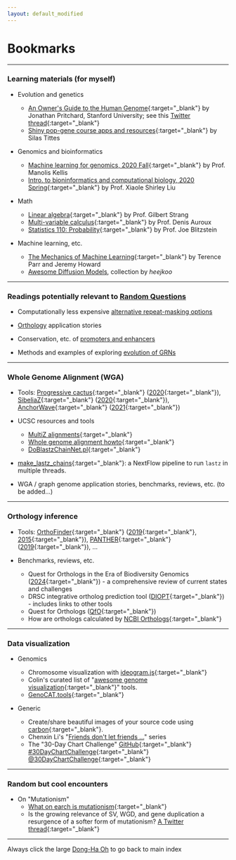 ```yaml
---
layout: default_modified
---
```


# Bookmarks

___
### Learning materials (for myself)

- Evolution and genetics
	- [An Owner's Guide to the Human Genome](https://web.stanford.edu/group/pritchardlab/HGbook.html){:target="_blank"} by Jonathan Pritchard, Stanford University; see this [Twitter thread](https://twitter.com/jkpritch/status/1708613301868110018){:target="_blank"}
	- [Shiny pop-gene course apps and resources](https://github.com/silastittes/shiny_popgen){:target="_blank"} by Silas Tittes

- Genomics and bioinformatics
	- [Machine learning for genomics, 2020 Fall](https://www.youtube.com/playlist?list=PLypiXJdtIca6dEYlNoZJwBaz__CdsaoKJ){:target="_blank"} by Prof. Manolis Kellis
	- [Intro. to bioninformatics and computational biology, 2020 Spring](https://www.youtube.com/playlist?list=PLeB-Dlq-v6tY3QLdQBA7rwb4a7fK9mLpv){:target="_blank"} by Prof. Xiaole Shirley Liu 

- Math
	- [Linear algebra](https://ocw.mit.edu/courses/18-06-linear-algebra-spring-2010/video_galleries/video-lectures/){:target="_blank"} by Prof. Gilbert Strang
	- [Multi-variable calculus](https://www.youtube.com/playlist?list=PL4C4C8A7D06566F38){:target="_blank"} by Prof. Denis Auroux
	- [Statistics 110: Probability](https://www.youtube.com/playlist?list=PL2SOU6wwxB0uwwH80KTQ6ht66KWxbzTIo){:target="_blank"} by Prof. Joe Blitzstein

- Machine learning, etc.
	- [The Mechanics of Machine Learning](https://mlbook.explained.ai/){:target="_blank"} by Terence Parr and Jeremy Howard
	- [Awesome Diffusion Models](https://github.com/heejkoo/Awesome-Diffusion-Models), collection by _heejkoo_ 

___
### Readings potentially relevant to [Random Questions](random.md) 

- Computationally less expensive [alternative repeat-masking options](relevant_4.md)

- [Orthology](relevant_3.md) application stories

- Conservation, etc. of [promoters and enhancers](relevant_2.md)
 
- Methods and examples of exploring [evolution of GRNs](relevant_1.md)

___
### Whole Genome Alignment (WGA)

- Tools: [Progressive cactus](https://github.com/glennhickey/progressiveCactus){:target="_blank"} ([2020](https://doi.org/10.1038/s41586-020-2871-y){:target="_blank"}), [SibeliaZ](https://github.com/medvedevgroup/SibeliaZ){:target="_blank"} ([2020]( https://doi.org/10.1038/s41467-020-19777-8){:target="_blank"}), [AnchorWave](https://github.com/baoxingsong/AnchorWave){:target="_blank"} ([2021](https://www.pnas.org/doi/10.1073/pnas.2113075119){:target="_blank"})

- UCSC resources and tools
	- [MultiZ alignments](http://genome.ucsc.edu/cgi-bin/hgTrackUi?db=mm9&g=multiz30way){:target="_blank"}
	- [Whole genome alignment howto](http://genomewiki.ucsc.edu/index.php/Whole_genome_alignment_howto){:target="_blank"}
	- [DoBlastzChainNet.pl](http://genomewiki.ucsc.edu/index.php?title=DoBlastzChainNet.pl){:target="_blank"}

- [make_lastz_chains](https://github.com/hillerlab/make_lastz_chains){:target="_blank"}: a NextFlow pipeline to run `lastz` in multiple threads.

- WGA / graph genome application stories, benchmarks, reviews, etc. (to be added...) 

___
### Orthology inference

- Tools: [OrthoFinder](https://github.com/davidemms/OrthoFinder){:target="_blank"} ([2019](https://doi.org/10.1186/s13059-019-1832-y){:target="_blank"}, [2015](https://doi.org/10.1186/s13059-015-0721-2){:target="_blank"}), [PANTHER](http://pantherdb.org/panther/){:target="_blank"} ([2019](https://doi.org/10.1038/s41596-019-0128-8){:target="_blank"}), ...   

- Benchmarks, reviews, etc.
	- Quest for Orthologs in the Era of Biodiversity Genomics ([2024](https://doi.org/10.1093/gbe/evae224){:target="_blank"}) - a comprehensive review of current states and challenges
	- DRSC integrative ortholog prediction tool ([DIOPT](https://fgr.hms.harvard.edu/diopt-documentation){:target="_blank"}) - includes links to other tools
	- Quest for Orthologs ([QfO](https://questfororthologs.org/){:target="_blank"})
	- How are orthologs calculated by [NCBI Orthologs](https://www.ncbi.nlm.nih.gov/kis/info/how-are-orthologs-calculated/){:target="_blank"}

___
### Data visualization

- Genomics
	- Chromosome visualization with [ideogram.js](https://eweitz.github.io/ideogram/){:target="_blank"}
	- Colin's curated list of "[awesome genome visualization](https://cmdcolin.github.io/awesome-genome-visualization/?latest=true&tag=Comparative){:target="_blank"}" tools. 
	- [GenoCAT.tools](http://genocat.tools/){:target="_blank"}

- Generic
	- Create/share beautiful images of your source code using [carbon](https://carbon.now.sh/){:target="_blank"}.
	- Chenxin Li's "[Friends don't let friends ...](https://github.com/cxli233/FriendsDontLetFriends)" series
	- The "30-Day Chart Challenge" [GitHub](https://github.com/30DayChartChallenge/Edition2022){:target="_blank"} [#30DayChartChallenge](https://twitter.com/hashtag/30DayChartChallenge?src=hashtag_click){:target="_blank"} [@30DayChartChallenge](https://twitter.com/30DayChartChall){:target="_blank"}


___
### Random but cool encounters 
  
- On "Mutationism"
	- [What on earch is mutationism](https://www.molevol.org/what-on-earth-is-mutationism-some-possible-answers/){:target="_blank"}
	- Is the growing relevance of SV, WGD, and gene duplication a resurgence of a softer form of mutationism? [A Twitter thread](https://twitter.com/thebirdmaniac/status/1542196802518147072){:target="_blank"}

___
Always click the large [Dong-Ha Oh](index.md) to go back to main index
